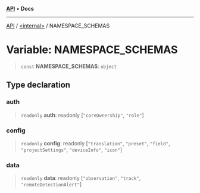 [**API**](../../README.md) • **Docs**

***

[API](../../README.md) / [\<internal\>](../README.md) / NAMESPACE\_SCHEMAS

# Variable: NAMESPACE\_SCHEMAS

> `const` **NAMESPACE\_SCHEMAS**: `object`

## Type declaration

### auth

> `readonly` **auth**: readonly [`"coreOwnership"`, `"role"`]

### config

> `readonly` **config**: readonly [`"translation"`, `"preset"`, `"field"`, `"projectSettings"`, `"deviceInfo"`, `"icon"`]

### data

> `readonly` **data**: readonly [`"observation"`, `"track"`, `"remoteDetectionAlert"`]
